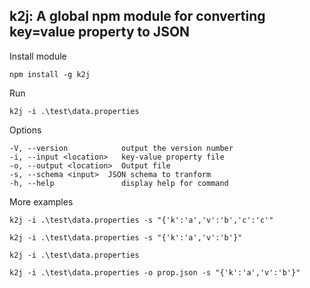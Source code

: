 ## k2j: A global npm module for converting key=value property to JSON

Install module
```
npm install -g k2j
```

Run
```
k2j -i .\test\data.properties
```

Options
```
-V, --version            output the version number
-i, --input <location>   key-value property file  
-o, --output <location>  Output file
-s, --schema <input>  JSON schema to tranform  
-h, --help               display help for command
```
More examples
```
k2j -i .\test\data.properties -s "{'k':'a','v':'b','c':'c'"

k2j -i .\test\data.properties -s "{'k':'a','v':'b'}"

k2j -i .\test\data.properties

k2j -i .\test\data.properties -o prop.json -s "{'k':'a','v':'b'}"
```